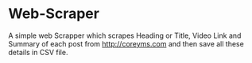 # Web-Scraper
A simple web Scrapper which scrapes Heading or Title, Video Link and Summary of each post from http://coreyms.com and then save all these details in CSV file.
